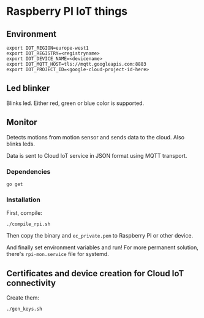 # Raspberry PI IoT things

## Environment
```
export IOT_REGION=europe-west1
export IOT_REGISTRY=<registryname>
export IOT_DEVICE_NAME=<devicename>
export IOT_MQTT_HOST=tls://mqtt.googleapis.com:8883
export IOT_PROJECT_ID=<google-cloud-project-id-here>
```
## Led blinker

Blinks led. Either red, green or blue color is supported.

## Monitor

Detects motions from motion sensor and sends data to the cloud. Also blinks leds.

Data is sent to Cloud IoT service in JSON format using MQTT transport.

### Dependencies
```
go get
```

### Installation

First, compile:
```
./compile_rpi.sh
```

Then copy the binary and `ec_private.pem` to Raspberry PI or other device.

And finally set environment variables and run! For more permanent solution,
there's `rpi-mon.service` file for systemd.


## Certificates and device creation for Cloud IoT connectivity

Create them:
```
./gen_keys.sh
```
